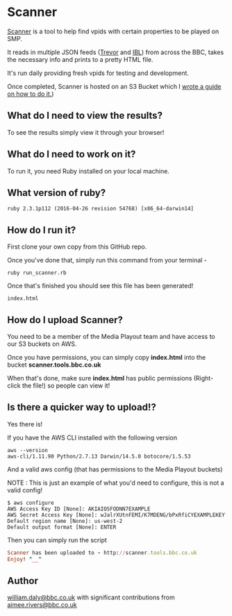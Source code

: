 # Scanner

[Scanner](http://scanner.tools.bbc.co.uk/) is a tool to help find vpids with certain properties to be played on SMP.

It reads in multiple JSON feeds ([Trevor](https://confluence.dev.bbc.co.uk/display/~jamie.pitts@bbc.co.uk/Trevor+Example+Endpoints) and [IBL](https://inspector.ibl.api.bbci.co.uk/)) from across the BBC, takes the necessary info and prints to a pretty HTML file.

It's run daily providing fresh vpids for testing and development.

Once completed, Scanner is hosted on an S3 Bucket which I [wrote a guide on how to do it.](https://confluence.dev.bbc.co.uk/display/podtest/How+to+host+a+static+website+in+S3+using+Cosmos)) 

## What do I need to view the results?

To see the results simply view it through your browser!

## What do I need to work on it?

To run it, you need Ruby installed on your local machine.

## What version of ruby?

```
ruby 2.3.1p112 (2016-04-26 revision 54768) [x86_64-darwin14]
```

## How do I run it?

First clone your own copy from this GitHub repo.

Once you've done that, simply run this command from your terminal -

```
ruby run_scanner.rb
```

Once that's finished you should see this file has been generated!

```
index.html
```

## How do I upload Scanner?

You need to be a member of the Media Playout team and have access to our S3 buckets on AWS.

Once you have permissions, you can simply copy **index.html** into the bucket **scanner.tools.bbc.co.uk**

When that's done, make sure **index.html** has public permissions (Right-click the file!) so people can view it!

## Is there a quicker way to upload!?

Yes there is!

If you have the AWS CLI installed with the following version

```
aws --version
aws-cli/1.11.90 Python/2.7.13 Darwin/14.5.0 botocore/1.5.53
```

And a valid aws config (that has permissions to the Media Playout buckets)

NOTE : This is just an example of what you'd need to configure, this is not a valid config!

```
$ aws configure
AWS Access Key ID [None]: AKIAIOSFODNN7EXAMPLE
AWS Secret Access Key [None]: wJalrXUtnFEMI/K7MDENG/bPxRfiCYEXAMPLEKEY
Default region name [None]: us-west-2
Default output format [None]: ENTER
```

Then you can simply run the script

```ruby upload_scanner.rb
Scanner has been uploaded to - http://scanner.tools.bbc.co.uk
Enjoy! ^__^ 
```

## Author

william.daly@bbc.co.uk with significant contributions from aimee.rivers@bbc.co.uk
